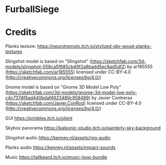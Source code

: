 # FurballSiege

# Credits

Planks texture: https://neurotremolo.itch.io/stylized-pbr-wood-planks-textures

Slingshot model is based on "Slingshot" (https://sketchfab.com/3d-models/slingshot-058ca5f685cb49f2a8badd5ec9ad5df2) by ar185555 (https://sketchfab.com/ar185555) licensed under CC-BY-4.0 (http://creativecommons.org/licenses/by/4.0/)

Gnome model is based on "Gnome 3D Model Low Poly" (https://sketchfab.com/3d-models/gnome-3d-model-low-poly-c4c7374f6ad440bdaf4923489c958489) by Javier Contreras (https://sketchfab.com/Javier.ConRod) licensed under CC-BY-4.0 (http://creativecommons.org/licenses/by/4.0/)

GUI https://prinbles.itch.io/silent

Skybox panorama https://kalponic-studio.itch.io/painterly-sky-background

Slingshot audio https://kenney.nl/assets/rpg-audio

Planks audio https://kenney.nl/assets/impact-sounds

Music https://tallbeard.itch.io/music-loop-bundle